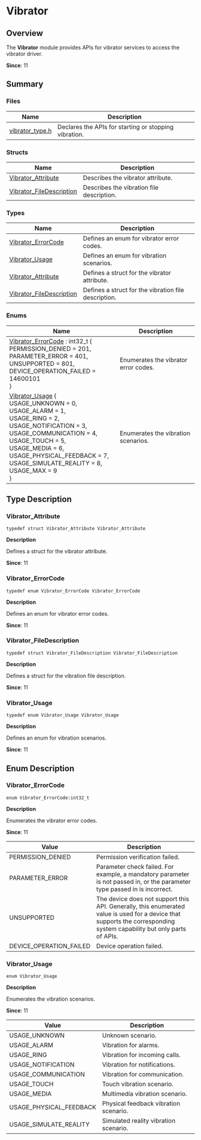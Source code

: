 # Vibrator


## Overview

The **Vibrator** module provides APIs for vibrator services to access the vibrator driver.

**Since**: 11


## Summary


### Files

| Name| Description|
| -------- | -------- |
| [vibrator_type.h](vibrator_type_8h.md) | Declares the APIs for starting or stopping vibration. |


### Structs

| Name| Description|
| -------- | -------- |
| [Vibrator_Attribute](_vibrator_attribute.md) | Describes the vibrator attribute. |
| [Vibrator_FileDescription](_vibrator_file_description.md) | Describes the vibration file description. |


### Types

| Name| Description|
| -------- | -------- |
| [Vibrator_ErrorCode](#vibrator_errorcode) | Defines an enum for vibrator error codes. |
| [Vibrator_Usage](#vibrator_usage) | Defines an enum for vibration scenarios.      |
| [Vibrator_Attribute](#vibrator_attribute) | Defines a struct for the vibrator attribute. |
| [Vibrator_FileDescription](#vibrator_filedescription) | Defines a struct for the vibration file description. |


### Enums

| Name| Description|
| -------- | -------- |
| [Vibrator_ErrorCode](#vibrator_errorcode) : int32_t { <br>PERMISSION_DENIED = 201, <br>PARAMETER_ERROR = 401, <br>UNSUPPORTED = 801, <br>DEVICE_OPERATION_FAILED = 14600101<br>} | Enumerates the vibrator error codes. |
| [Vibrator_Usage](#vibrator_usage) {<br>USAGE_UNKNOWN = 0, <br>USAGE_ALARM = 1, <br>USAGE_RING = 2,<br> USAGE_NOTIFICATION = 3,<br>USAGE_COMMUNICATION = 4, <br>USAGE_TOUCH = 5, <br>USAGE_MEDIA = 6, <br>USAGE_PHYSICAL_FEEDBACK = 7,<br>USAGE_SIMULATE_REALITY = 8, <br>USAGE_MAX = 9<br>} | Enumerates the vibration scenarios. |


## Type Description


### Vibrator_Attribute

```
typedef struct Vibrator_Attribute Vibrator_Attribute
```
**Description**

Defines a struct for the vibrator attribute.

**Since**: 11


### Vibrator_ErrorCode

```
typedef enum Vibrator_ErrorCode Vibrator_ErrorCode
```
**Description**

Defines an enum for vibrator error codes.

**Since**: 11


### Vibrator_FileDescription

```
typedef struct Vibrator_FileDescription Vibrator_FileDescription
```
**Description**

Defines a struct for the vibration file description.

**Since**: 11


### Vibrator_Usage

```
typedef enum Vibrator_Usage Vibrator_Usage
```
**Description**

Defines an enum for vibration scenarios.

**Since**: 11


## Enum Description


### Vibrator_ErrorCode

```
enum Vibrator_ErrorCode:int32_t
```
**Description**

Enumerates the vibrator error codes.

**Since**: 11

| Value| Description|
| -------- | -------- |
| PERMISSION_DENIED  | Permission verification failed.|
| PARAMETER_ERROR  | Parameter check failed. For example, a mandatory parameter is not passed in, or the parameter type passed in is incorrect.|
| UNSUPPORTED  | The device does not support this API. Generally, this enumerated value is used for a device that supports the corresponding system capability but only parts of APIs.|
| DEVICE_OPERATION_FAILED | Device operation failed.|


### Vibrator_Usage

```
enum Vibrator_Usage
```
**Description**

Enumerates the vibration scenarios.

**Since**: 11

| Value| Description|
| -------- | -------- |
| USAGE_UNKNOWN  | Unknown scenario.|
| USAGE_ALARM  | Vibration for alarms.|
| USAGE_RING  | Vibration for incoming calls.|
| USAGE_NOTIFICATION  | Vibration for notifications.|
| USAGE_COMMUNICATION  | Vibration for communication.|
| USAGE_TOUCH  | Touch vibration scenario.|
| USAGE_MEDIA  | Multimedia vibration scenario.|
| USAGE_PHYSICAL_FEEDBACK  | Physical feedback vibration scenario.|
| USAGE_SIMULATE_REALITY | Simulated reality vibration scenario.|

